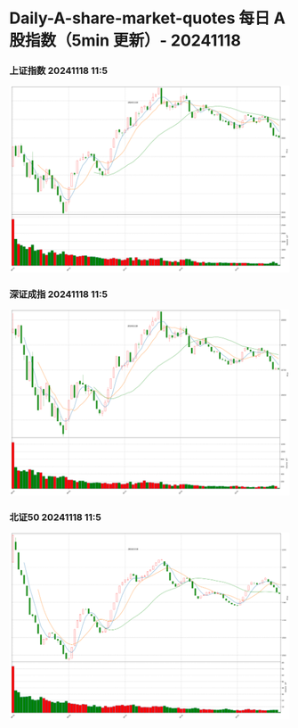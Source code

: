 
# Daily-A-share-market-quotes 每日 A 股指数（5min 更新）- 20241118

### 上证指数 20241118 11:5
![](./fig/2024/11/20241118-sh000001.png)

### 深证成指 20241118 11:5
![](./fig/2024/11/20241118-sz399001.png)

### 北证50 20241118 11:5
![](./fig/2024/11/20241118-bj899050.png)
